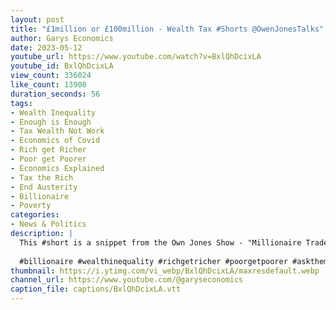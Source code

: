```yaml
---
layout: post
title: "£1million or £100million - Wealth Tax #Shorts @OwenJonesTalks"
author: Garys Economics
date: 2023-05-12
youtube_url: https://www.youtube.com/watch?v=BxlQhDcixLA
youtube_id: BxlQhDcixLA
view_count: 336024
like_count: 13900
duration_seconds: 56
tags:
- Wealth Inequality
- Enough is Enough
- Tax Wealth Not Work
- Economics of Covid
- Rich get Richer
- Poor get Poorer
- Economics Explained
- Tax the Rich
- End Austerity
- Billionaire
- Poverty
categories:
- News & Politics
description: |
  This #short is a snippet from the Own Jones Show - "Millionaire Trader Destroys The Case for Austerity"
  
  #billionaire #wealthinequality #richgetricher #poorgetpoorer #askthem   #enoughisenough #assets #governmentdebt #moneyisatoken #whatismoney #700billion #inflation #costoflivingcrisis #whereisthemoney
thumbnail: https://i.ytimg.com/vi_webp/BxlQhDcixLA/maxresdefault.webp
channel_url: https://www.youtube.com/@garyseconomics
caption_file: captions/BxlQhDcixLA.vtt
---
```

